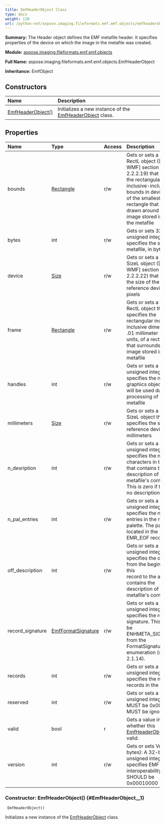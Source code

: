 ```yaml
---
title: EmfHeaderObject Class
type: docs
weight: 110
url: /python-net/aspose.imaging.fileformats.emf.emf.objects/emfheaderobject/
---
```


**Summary:** The Header object defines the EMF metafile header. It specifies properties of the device on which the image in the metafile was created.

**Module:** [aspose.imaging.fileformats.emf.emf.objects](/imaging/python-net/aspose.imaging.fileformats.emf.emf.objects/)

**Full Name:** aspose.imaging.fileformats.emf.emf.objects.EmfHeaderObject

**Inheritance:** EmfObject

## **Constructors**
| **Name** | **Description** |
| :- | :- |
| [EmfHeaderObject()](#EmfHeaderObject__1) | Initializes a new instance of the [EmfHeaderObject](/imaging/python-net/aspose.imaging.fileformats.emf.emf.objects/emfheaderobject/) class. |
## **Properties**
| **Name** | **Type** | **Access** | **Description** |
| :- | :- | :- | :- |
| bounds | [Rectangle](/imaging/python-net/aspose.imaging/rectangle/) | r/w | Gets or sets a WMF RectL object ([MS-WMF] section 2.2.2.19) that specifies the rectangular inclusive-inclusive <br/>            bounds in device units of the smallest rectangle that can be drawn around the image stored in <br/>            the metafile |
| bytes | int | r/w | Gets or sets  32-bit unsigned integer that specifies the size of the metafile, in bytes. |
| device | [Size](/imaging/python-net/aspose.imaging/size/) | r/w | Gets or sets a WMF SizeL object ([MS-WMF] section 2.2.2.22) that specifies the size of the reference device, in pixels |
| frame | [Rectangle](/imaging/python-net/aspose.imaging/rectangle/) | r/w | Gets or sets a WMF RectL object that specifies the rectangular inclusive-inclusive dimensions, in .01 millimeter <br/>            units, of a rectangle that surrounds the image stored in the metafile |
| handles | int | r/w | Gets or sets a 16-bit unsigned integer that specifies the number of graphics objects that will be used during the processing of the metafile |
| millimeters | [Size](/imaging/python-net/aspose.imaging/size/) | r/w | Gets or sets a WMF SizeL object that specifies the size of the reference device, in millimeters |
| n_desription | int | r/w | Gets or sets a 32-bit unsigned integer that specifies the number of characters in the array <br/>            that contains the description of the metafile's contents. This is zero if there is no description string. |
| n_pal_entries | int | r/w | Gets or sets a 32-bit unsigned integer that specifies the number of entries in the metafile <br/>            palette. The palette is located in the EMR_EOF record |
| off_description | int | r/w | Gets or sets a 32-bit unsigned integer that specifies the offset from the beginning of this <br/>            record to the array that contains the description of the metafile's contents |
| record_signature | [EmfFormatSignature](/imaging/python-net/aspose.imaging.fileformats.emf.emf.consts/emfformatsignature/) | r/w | Gets or sets a 32-bit unsigned integer that specifies the record signature. This MUST be ENHMETA_SIGNATURE, <br/>            from the FormatSignature enumeration (section 2.1.14). |
| records | int | r/w | Gets or sets a 32-bit unsigned integer that specifies the number of records in the metafile |
| reserved | int | r/w | Gets or sets a 16-bit unsigned integer that MUST be 0x0000 and MUST be ignored |
| valid | bool | r | Gets a value indicating whether this [EmfHeaderObject](/imaging/python-net/aspose.imaging.fileformats.emf.emf.objects/emfheaderobject/) is valid. |
| version | int | r/w | Gets or sets Version (4 bytes): A 32-bit unsigned integer that specifies EMF metafile interoperability. This SHOULD be 0x00010000 |


### Constructor: EmfHeaderObject() {#EmfHeaderObject__1}


```
 EmfHeaderObject() 
```

Initializes a new instance of the [EmfHeaderObject](/imaging/python-net/aspose.imaging.fileformats.emf.emf.objects/emfheaderobject/) class.

